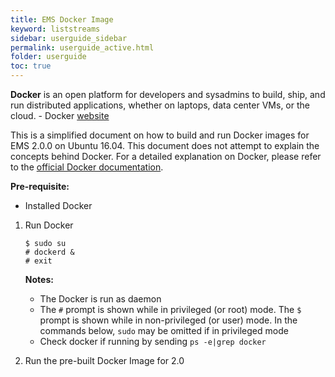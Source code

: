 ```yaml
---
title: EMS Docker Image
keyword: liststreams
sidebar: userguide_sidebar
permalink: userguide_active.html
folder: userguide
toc: true
---
```


**Docker** is an open platform for developers and sysadmins to build, ship, and run distributed applications, whether on laptops, data center VMs, or the cloud. - Docker [website](https://www.docker.com/)

This is a simplified document on how to build and run Docker images for EMS 2.0.0 on Ubuntu 16.04. This document does not attempt to explain the concepts behind Docker. For a detailed explanation on Docker, please refer to the [official Docker documentation](https://docs.docker.com/).

**Pre-requisite:**

- Installed Docker

1. Run Docker

   ```
   $ sudo su
   # dockerd &
   # exit
   ```

   **Notes:** 

   - The Docker is run as daemon
   - The `#` prompt is shown while in privileged (or root) mode. The `$` prompt is shown while in non-privileged (or user) mode. In the commands below, `sudo` may be omitted if in privileged mode
   - Check docker if running by sending `ps -e|grep docker`

2. Run the pre-built Docker Image for 2.0

   ​